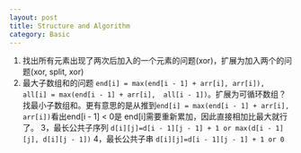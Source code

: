 ```yaml
---
layout: post
title: Structure and Algorithm
category: Basic
---
```


1. 找出所有元素出现了两次后加入的一个元素的问题(xor)，扩展为加入两个的问题(xor, split, xor)
2. 最大子数组和的问题 `end[i] = max(end[i - 1] + arr[i], arr[i]), all[i] = max(end[i - 1] + arr[i],  all[i - 1])`。扩展为可循环数组？找最小子数组和。更有意思的是从推到`end[i] = max(end[i - 1] + arr[i], arr[i])`看出end[i - 1] < 0是 end[i]需要重新累加，因此直接相加比最大就行了。
3，最长公共子序列 `d[i][j]=d[i - 1][j - 1] + 1 or max(d[i - 1][j], d[i][j - 1])`
4，最长公共子串 `d[i][j]=d[i - 1][j - 1] + 1 or 0`
